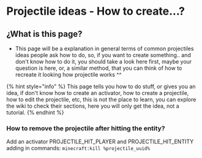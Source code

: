 # Projectile ideas - How to create...?

## ¿What is this page?

* This page will be a explanation in general terms of common projectiles ideas people ask how to do, so, if you want to create something.. and don't know how to do it, you should take a look here first, maybe your question is here, or, a similar method, that you can think of how to recreate it looking how projectile works ^^

{% hint style="info" %}
This page tells you how to do stuff, or gives you an idea, if don't know how to create an activator, how to create a projectile, how to edit the projectile, etc, this is not the place to learn, you can explore the wiki to check their sections, here you will only get the idea, not a tutorial.
{% endhint %}

### How to remove the projectile after hitting the entity?

Add an activator PROJECTILE\_HIT\_PLAYER and PROJECTILE\_HIT\_ENTITY adding in commands: `minecraft:kill %projectile_uuid%`

